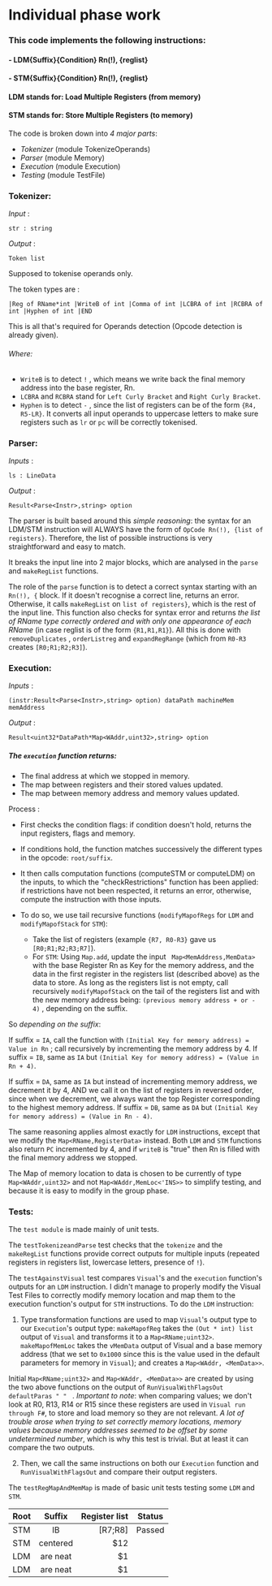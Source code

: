 # Individual phase work

### This code implements the following instructions:
#### - LDM{Suffix}{Condition} Rn(!), {reglist}
#### - STM{Suffix}{Condition} Rn(!), {reglist}
#### LDM stands for: Load Multiple Registers (from memory)
#### STM stands for: Store Multiple Registers (to memory)





The code is broken down into _4 major parts_:
- _Tokenizer_ (module TokenizeOperands)
- _Parser_ (module Memory)
- _Execution_ (module Execution)
- _Testing_ (module TestFile)


### Tokenizer: 
_Input_ : 
```F#
str : string
```
_Output_ : 
```F#
Token list
```

Supposed to tokenise operands only.

The token types are : 
```F#
|Reg of RName*int |WriteB of int |Comma of int |LCBRA of int |RCBRA of int |Hyphen of int |END
```
This is all that's required for Operands detection (Opcode detection is already given).

###### Where: 
- ```WriteB``` is to detect ```!``` , which means we write back the final memory address into the base register, Rn.
- ```LCBRA``` and ```RCBRA``` stand for ```Left Curly Bracket``` and ```Right Curly Bracket```.
- ```Hyphen``` is to detect ``` - ``` , since the list of registers can be of the form ``` {R4, R5-LR} ```.
It converts all input operands to uppercase letters to make sure registers such as ```lr``` or ```pc``` will be correctly tokenised.


### Parser:

_Inputs_ : 
```F#
ls : LineData
```
_Output_ : 
```F#
Result<Parse<Instr>,string> option
```

The parser is built based around this _simple reasoning_: the syntax for an LDM/STM instruction will ALWAYS have the form of ```OpCode Rn(!), {list of registers}```. Therefore, the list of possible instructions is very straightforward and easy to match. 

It breaks the input line into 2 major blocks, which are analysed in the ```parse``` and ```makeRegList``` functions.

The role of the ```parse``` function is to detect a correct syntax starting with an ```Rn(!), {``` block. If it doesn't recognise a correct line, returns an error. Otherwise, it calls ```makeRegList``` on 
```list of registers}```, which is the rest of the input line. This function also checks for syntax error and returns _the list of RName type correctly ordered and with only one appearance of each RName_ (in case reglist is of the form  ```{R1,R1,R1}```). 
All this is done with ```removeDuplicates``` , ```orderListreg``` and ```expandRegRange``` (which from ```R0-R3``` creates ```[R0;R1;R2;R3]```).


### Execution:
_Inputs_ : 
```F#
(instr:Result<Parse<Instr>,string> option) dataPath machineMem memAddress 
```
_Output_ : 
```F#
Result<uint32*DataPath*Map<WAddr,uint32>,string> option
```

##### The ```execution``` function returns:

- The final address at which we stopped in memory.
- The map between registers and their stored values updated.
- The map between memory address and memory values updated.

Process :
- First checks the condition flags: if condition doesn't hold, returns the input registers, flags and memory.
- If conditions hold, the function matches successively the different types in the opcode: ```root/suffix```.
- It then calls computation functions (computeSTM or computeLDM) on the inputs, to which the "checkRestrictions" function has been applied: if restrictions have not been respected, it returns an error, otherwise, compute the instruction with those inputs.

- To do so, we use tail recursive functions (```modifyMapofRegs``` for ```LDM``` and ```modifyMapofStack``` for ```STM```):
	- Take the list of registers (example ```{R7, R0-R3}``` gave us ```[R0;R1;R2;R3;R7]```).
	- For ```STM```: Using ```Map.add```, update the input ``` Map<MemAddress,MemData>``` with the base Register Rn as Key for the memory address, and the data in the first register in the registers list (described above) as the data to store. 
As long as the registers list is not empty, call recursively ```modifyMapofStack``` on the tail of the registers list and with the new memory address being:  ```(previous memory address + or - 4)``` , depending on the suffix.

So _depending on the suffix_:

If suffix = ```IA```, call the function with ```(Initial Key for memory address) = Value in Rn``` ; call recursively by incrementing the memory address by 4.
If suffix = ```IB```, same as ```IA``` but ```(Initial Key for memory address) = (Value in Rn + 4)```.


If suffix = ```DA```, same as ```IA``` but instead of incrementing memory address, we decrement it by 4, AND we call it on the list of registers in reversed order, since when we decrement, we always want the top Register corresponding to the highest memory address.
If suffix = ```DB```, same as ```DA``` but ```(Initial Key for memory address) = (Value in Rn - 4)```.

The same reasoning applies almost exactly for ```LDM``` instructions, except that we modify the ```Map<RName,RegisterData>``` instead.
Both ```LDM``` and ```STM``` functions also return ```PC``` incremented by 4, and if ```writeB``` is "true" then Rn is filled with the final memory address we stopped.

The Map of memory location to data is chosen to be currently of type ``` Map<WAddr,uint32> ``` and not ``` Map<WAddr,MemLoc<'INS>> ``` to simplify testing, and because it is easy to modify in the group phase.




### Tests:

The ```test module``` is made mainly of unit tests. 

The ```testTokenizeandParse``` test checks that the ```tokenize``` and the ```makeRegList``` functions provide correct outputs for multiple inputs (repeated registers in registers list, lowercase letters, presence of ```!```).

The ```testAgainstVisual``` test compares ```Visual```'s and the ```execution``` function's outputs for an ```LDM``` instruction. I didn't manage to properly modify the Visual Test Files to correctly modify memory location and map them to the execution function's output for ```STM``` instructions. 
To do the ```LDM``` instruction: 
1) Type transformation functions are used to map ```Visual```'s output type to our ```Execution```'s output type: 
```makeMapofReg``` takes the ```(Out * int) list``` output of ```Visual``` and transforms it to a ```Map<RName;uint32>```.
```makeMapofMemLoc``` takes the ```vMemData``` output of Visual and a base memory address (that we set to ```0x1000``` since this is the value used in the default parameters for memory in ```Visual```); 
and creates a  ```Map<WAddr, <MemData>>```. 

Initial ```Map<RName;uint32>``` and ```Map<WAddr, <MemData>>``` are created by using the two above functions on the output of ```RunVisualWithFlagsOut defaultParas " " ``` .
_Important to note_: when comparing values; we don't look at R0, R13, R14 or R15 since these registers are used in ```Visual run through F#```, to store and load memory so they are not relevant.
_A lot of trouble arose when trying to set correctly memory locations, memory values because memory addresses seemed to be offset by some undetermined number_, which is why this test is trivial. But at least it can compare the two outputs.

2) Then, we call the same instructions on both our ```Execution``` function and ```RunVisualWithFlagsOut``` and compare their output registers.

The ```testRegMapAndMemMap``` is made of basic unit tests testing some ```LDM``` and ```STM```.

| Root        | Suffix           | Register list  | Status
| ------------- |:-------------:| -----:|------------|
| STM      | IB | [R7;R8] | Passed
| STM      | centered      |   $12 |
| LDM | are neat      |    $1 |
| LDM | are neat      |    $1 |
























